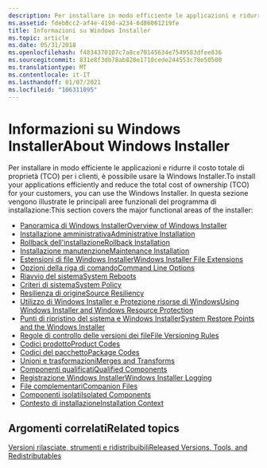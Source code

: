 ```yaml
---
description: Per installare in modo efficiente le applicazioni e ridurre il costo totale di proprietà (TCO) per i clienti, è possibile usare la Windows Installer.
ms.assetid: fdeb8cc2-af4e-419d-a234-6d86061219fe
title: Informazioni su Windows Installer
ms.topic: article
ms.date: 05/31/2018
ms.openlocfilehash: f4834370107c7a8ce70145634e7549583dfee836
ms.sourcegitcommit: 831e8f3db78ab820e1710cede244553c70e50500
ms.translationtype: MT
ms.contentlocale: it-IT
ms.lasthandoff: 01/07/2021
ms.locfileid: "106311095"
---
```

# <a name="about-windows-installer"></a><span data-ttu-id="e2eae-103">Informazioni su Windows Installer</span><span class="sxs-lookup"><span data-stu-id="e2eae-103">About Windows Installer</span></span>

<span data-ttu-id="e2eae-104">Per installare in modo efficiente le applicazioni e ridurre il costo totale di proprietà (TCO) per i clienti, è possibile usare la Windows Installer.</span><span class="sxs-lookup"><span data-stu-id="e2eae-104">To install your applications efficiently and reduce the total cost of ownership (TCO) for your customers, you can use the Windows Installer.</span></span> <span data-ttu-id="e2eae-105">In questa sezione vengono illustrate le principali aree funzionali del programma di installazione:</span><span class="sxs-lookup"><span data-stu-id="e2eae-105">This section covers the major functional areas of the installer:</span></span>

-   [<span data-ttu-id="e2eae-106">Panoramica di Windows Installer</span><span class="sxs-lookup"><span data-stu-id="e2eae-106">Overview of Windows Installer</span></span>](overview-of-windows-installer.md)
-   [<span data-ttu-id="e2eae-107">Installazione amministrativa</span><span class="sxs-lookup"><span data-stu-id="e2eae-107">Administrative Installation</span></span>](administrative-installation.md)
-   [<span data-ttu-id="e2eae-108">Rollback dell'installazione</span><span class="sxs-lookup"><span data-stu-id="e2eae-108">Rollback Installation</span></span>](rollback-installation.md)
-   [<span data-ttu-id="e2eae-109">Installazione manutenzione</span><span class="sxs-lookup"><span data-stu-id="e2eae-109">Maintenance Installation</span></span>](maintenance-installation.md)
-   [<span data-ttu-id="e2eae-110">Estensioni di file Windows Installer</span><span class="sxs-lookup"><span data-stu-id="e2eae-110">Windows Installer File Extensions</span></span>](windows-installer-file-extensions.md)
-   [<span data-ttu-id="e2eae-111">Opzioni della riga di comando</span><span class="sxs-lookup"><span data-stu-id="e2eae-111">Command Line Options</span></span>](command-line-options.md)
-   [<span data-ttu-id="e2eae-112">Riavvio del sistema</span><span class="sxs-lookup"><span data-stu-id="e2eae-112">System Reboots</span></span>](system-reboots.md)
-   [<span data-ttu-id="e2eae-113">Criteri di sistema</span><span class="sxs-lookup"><span data-stu-id="e2eae-113">System Policy</span></span>](system-policy.md)
-   [<span data-ttu-id="e2eae-114">Resilienza di origine</span><span class="sxs-lookup"><span data-stu-id="e2eae-114">Source Resiliency</span></span>](source-resiliency.md)
-   [<span data-ttu-id="e2eae-115">Utilizzo di Windows Installer e Protezione risorse di Windows</span><span class="sxs-lookup"><span data-stu-id="e2eae-115">Using Windows Installer and Windows Resource Protection</span></span>](windows-resource-protection-on-windows-vista.md)
-   [<span data-ttu-id="e2eae-116">Punti di ripristino del sistema e Windows Installer</span><span class="sxs-lookup"><span data-stu-id="e2eae-116">System Restore Points and the Windows Installer</span></span>](system-restore-points-and-the-windows-installer.md)
-   [<span data-ttu-id="e2eae-117">Regole di controllo delle versioni dei file</span><span class="sxs-lookup"><span data-stu-id="e2eae-117">File Versioning Rules</span></span>](file-versioning-rules.md)
-   [<span data-ttu-id="e2eae-118">Codici prodotto</span><span class="sxs-lookup"><span data-stu-id="e2eae-118">Product Codes</span></span>](product-codes.md)
-   [<span data-ttu-id="e2eae-119">Codici del pacchetto</span><span class="sxs-lookup"><span data-stu-id="e2eae-119">Package Codes</span></span>](package-codes.md)
-   [<span data-ttu-id="e2eae-120">Unioni e trasformazioni</span><span class="sxs-lookup"><span data-stu-id="e2eae-120">Merges and Transforms</span></span>](merges-and-transforms.md)
-   [<span data-ttu-id="e2eae-121">Componenti qualificati</span><span class="sxs-lookup"><span data-stu-id="e2eae-121">Qualified Components</span></span>](qualified-components.md)
-   [<span data-ttu-id="e2eae-122">Registrazione Windows Installer</span><span class="sxs-lookup"><span data-stu-id="e2eae-122">Windows Installer Logging</span></span>](windows-installer-logging.md)
-   [<span data-ttu-id="e2eae-123">File complementari</span><span class="sxs-lookup"><span data-stu-id="e2eae-123">Companion Files</span></span>](companion-files.md)
-   [<span data-ttu-id="e2eae-124">Componenti isolati</span><span class="sxs-lookup"><span data-stu-id="e2eae-124">Isolated Components</span></span>](isolated-components.md)
-   [<span data-ttu-id="e2eae-125">Contesto di installazione</span><span class="sxs-lookup"><span data-stu-id="e2eae-125">Installation Context</span></span>](installation-context.md)

## <a name="related-topics"></a><span data-ttu-id="e2eae-126">Argomenti correlati</span><span class="sxs-lookup"><span data-stu-id="e2eae-126">Related topics</span></span>

<dl> <dt>

[<span data-ttu-id="e2eae-127">Versioni rilasciate, strumenti e ridistribuibili</span><span class="sxs-lookup"><span data-stu-id="e2eae-127">Released Versions, Tools, and Redistributables</span></span>](released-versions-tools-and-redistributables.md)
</dt> </dl>

 

 



